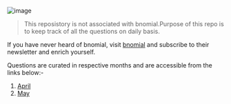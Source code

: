 ![image](https://user-images.githubusercontent.com/43057462/163674417-066f4023-24b8-469b-b053-3a3aa5976640.png)


> This reposistory is not associated with bnomial.Purpose of this repo is to keep track of all the questions on daily basis. 

If you have never heard of bnomial, visit [bnomial](https://today.bnomial.com/) and subscribe to their newsletter and enrich yourself.

Questions are curated in respective months and are accessible from the links below:-

1. [April](April_2022.md) 
2. [May](May_2022.md)
